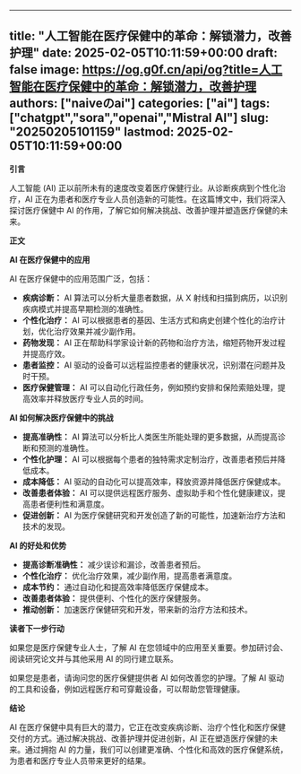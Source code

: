 
---
title: "人工智能在医疗保健中的革命：解锁潜力，改善护理"
date: 2025-02-05T10:11:59+00:00
draft: false
image: https://og.g0f.cn/api/og?title=人工智能在医疗保健中的革命：解锁潜力，改善护理
authors: ["naiveのai"]
categories: ["ai"]
tags: ["chatgpt","sora","openai","Mistral AI"]
slug: "20250205101159"
lastmod: 2025-02-05T10:11:59+00:00
---
**引言**

人工智能 (AI) 正以前所未有的速度改变着医疗保健行业。从诊断疾病到个性化治疗，AI 正在为患者和医疗专业人员创造新的可能性。在这篇博文中，我们将深入探讨医疗保健中 AI 的作用，了解它如何解决挑战、改善护理并塑造医疗保健的未来。

**正文**

**AI 在医疗保健中的应用**

AI 在医疗保健中的应用范围广泛，包括：

* **疾病诊断：** AI 算法可以分析大量患者数据，从 X 射线和扫描到病历，以识别疾病模式并提高早期检测的准确性。
* **个性化治疗：** AI 可以根据患者的基因、生活方式和病史创建个性化的治疗计划，优化治疗效果并减少副作用。
* **药物发现：** AI 正在帮助科学家设计新的药物和治疗方法，缩短药物开发过程并提高疗效。
* **患者监控：** AI 驱动的设备可以远程监控患者的健康状况，识别潜在问题并及时干预。
* **医疗保健管理：** AI 可以自动化行政任务，例如预约安排和保险索赔处理，提高效率并释放医疗专业人员的时间。

**AI 如何解决医疗保健中的挑战**

* **提高准确性：** AI 算法可以分析比人类医生所能处理的更多数据，从而提高诊断和预测的准确性。
* **个性化护理：** AI 可以根据每个患者的独特需求定制治疗，改善患者预后并降低成本。
* **成本降低：** AI 驱动的自动化可以提高效率，释放资源并降低医疗保健成本。
* **改善患者体验：** AI 可以提供远程医疗服务、虚拟助手和个性化健康建议，提高患者便利性和满意度。
* **促进创新：** AI 为医疗保健研究和开发创造了新的可能性，加速新治疗方法和技术的发现。

**AI 的好处和优势**

* **提高诊断准确性：** 减少误诊和漏诊，改善患者预后。
* **个性化治疗：** 优化治疗效果，减少副作用，提高患者满意度。
* **成本节约：** 通过自动化和提高效率降低医疗保健成本。
* **改善患者体验：** 提供便利、个性化的医疗保健服务。
* **推动创新：** 加速医疗保健研究和开发，带来新的治疗方法和技术。

**读者下一步行动**

如果您是医疗保健专业人士，了解 AI 在您领域中的应用至关重要。参加研讨会、阅读研究论文并与其他采用 AI 的同行建立联系。

如果您是患者，请询问您的医疗保健提供者 AI 如何改善您的护理。了解 AI 驱动的工具和设备，例如远程医疗和可穿戴设备，可以帮助您管理健康。

**结论**

AI 在医疗保健中具有巨大的潜力，它正在改变疾病诊断、治疗个性化和医疗保健交付的方式。通过解决挑战、改善护理并促进创新，AI 正在塑造医疗保健的未来。通过拥抱 AI 的力量，我们可以创建更准确、个性化和高效的医疗保健系统，为患者和医疗专业人员带来更好的结果。